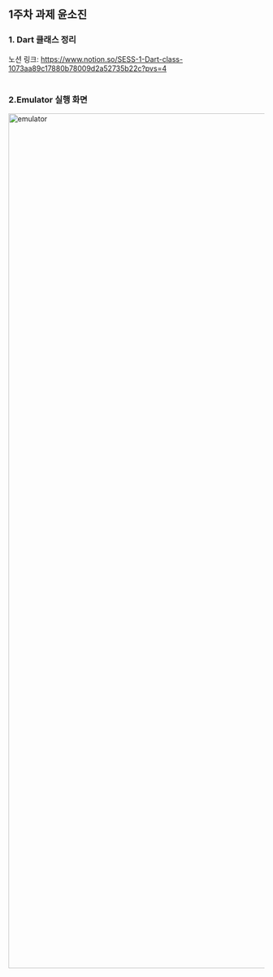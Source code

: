 
## 1주차 과제 윤소진

### 1. Dart 클래스 정리
노션 링크: https://www.notion.so/SESS-1-Dart-class-1073aa89c17880b78009d2a52735b22c?pvs=4
<br></br>
### 2.Emulator 실행 화면
<img width="1680" alt="emulator" src="https://www.notion.so/SESS-1-Dart-class-1073aa89c17880b78009d2a52735b22c?pvs=4#1073aa89c1788099bcf8e1c6ab4db284">
